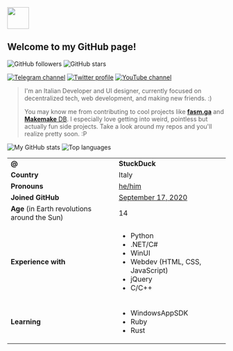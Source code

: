 <section id='intro'>

<!-- my propic -->
<img src="https://avatars.githubusercontent.com/u/71439748" width="50px" />

# Welcome to my GitHub page!

![GitHub followers](https://img.shields.io/github/followers/s7uck?style=social)
![GitHub stars](https://img.shields.io/github/stars/s7uck?logo=github&style=social)

[![Telegram channel](https://img.shields.io/badge/dynamic/json?color=blue&logo=telegram&label=Telegram&query=result&suffix=%20subscribers&url=https%3A%2F%2Fapi.telegram.org%2Fbot1861542114%3AAAFEySytSsmFuQ4BslQv22XfBh636O36eNs%2FgetChatMemberCount%3Fchat_id%3D-1001388295920)](https://t.me/StuckDuck)
[![Twitter profile](https://img.shields.io/twitter/follow/StuckDuck?style=flat&logo=twitter&color=blue)](https://twitter.com/StuckDuck)
[![YouTube channel](https://img.shields.io/youtube/channel/subscribers/UCVX9qM9QKKpQQ8PXSRWs_NA?style=flat&logo=youtube&logoColor=red&color=red)](https://youtube.com/c/StuckDuck)

> I'm an Italian Developer and UI designer, currently focused on
> decentralized tech, web development, and making new friends. :)
>
> You may know me from contributing to cool projects like
> [**fasm.ga**](https://github.com/fasmga/) and [**Makemake** DB](https://github.com/Centaurity/Makemake).
> I especially love getting into weird, pointless but actually fun side
> projects. Take a look around my repos and you'll realize pretty soon. :P

</section>

<section id='stats'>

![My GitHub stats](https://github-readme-stats.vercel.app/api?username=s7uck&include_all_commits=true&count_private=true&show_icons=true&theme=github_dark) 
![Top languages](https://github-readme-stats.vercel.app/api/top-langs/?username=s7uck&layout=compact&theme=github_dark)

</section>

<section id='info'>

<table>
  <tr>
    <td><b>@</b></td>
    <td><b>StuckDuck</b></td>
  </tr>
  <tr>
    <td><b>Country</b></td>
    <td>Italy</td>
  </tr>
  <tr>
    <td><b>Pronouns</b></td>
    <td><a href='https://pronouny.xyz/pronouns/61dfff5dd7ca5400130c7dc1'>he/him</a></td>
  </tr>
  <tr>
    <td><b>Joined GitHub<b></td>
    <td><a href='https://github.com/StuckDuck7710/?tab=overview&from=2020-09-17&to=2020-09-17'>September 17, 2020</a></td>
  </tr>
  <tr>
    <td><b>Age</b> (in Earth revolutions around the Sun)</td>
    <td>14</td>
  </tr>
  <tr align='left'>
    <td><b>Experience with</b></td>
    <td><ul>
      <li>Python</li>
      <li>.NET/C#</li>
      <li>WinUI</li>
      <li>Webdev (HTML, CSS, JavaScript)</li>
      <li>jQuery</li>
      <li>C/C++</li>
    </ul></td>
  </tr>
  <tr align='left'>
    <td><b>Learning</b></td>
    <td><ul>
      <li>WindowsAppSDK</li>
      <li>Ruby</li>
      <li>Rust</li>
    </ul></td>
  </tr>
</table>

</section>
